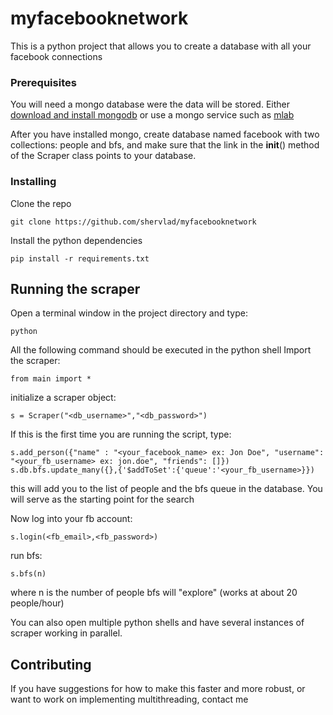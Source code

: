 # myfacebooknetwork

This is a python project that allows you to create a database with all your facebook connections


### Prerequisites

You will need a mongo database were the data will be stored.
Either [download and install mongodb](https://www.mongodb.com/download-center#community) or use a mongo service such as [mlab](https://mlab.com)

After you have installed mongo, create database named facebook with two collections: people and bfs, and make sure that the link in the __init__() method of the Scraper class points to your database.


### Installing

Clone the repo
```
git clone https://github.com/shervlad/myfacebooknetwork
```

Install the python dependencies

```
pip install -r requirements.txt
```

## Running the scraper

Open a terminal window in the project directory and type:

```
python
```

All the following command should be executed in the python shell
Import the scraper:

```
from main import *
```

initialize a scraper object:

```
s = Scraper("<db_username>","<db_password>")
```

If this is the first time you are running the script, type:

```
s.add_person({"name" : "<your_facebook_name> ex: Jon Doe", "username": "<your_fb_username> ex: jon.doe", "friends": []})
s.db.bfs.update_many({},{'$addToSet':{'queue':'<your_fb_username>}})
```

this will add you to the list of people and the bfs queue in the database. You will serve as the starting point for the search

Now log into your fb account:

```
s.login(<fb_email>,<fb_password>)
```

run bfs:

```
s.bfs(n)
```

where n is the number of people bfs will "explore" (works at about 20 people/hour)

You can also open multiple python shells and have several instances of scraper working in parallel.

## Contributing
If you have suggestions for how to make this faster and more robust, or want to work on implementing multithreading, contact me
